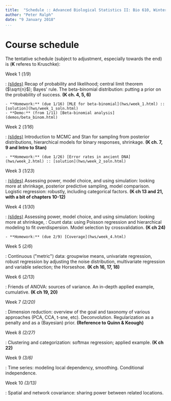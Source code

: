 ```yaml
---
title:  "Schedule :: Advanced Biological Statistics II: Bio 610, Winter 2018"
author: "Peter Ralph"
date: "9 January 2018"
...
```


# Course schedule

The tentative schedule (subject to adjustment, especially towards the end) is
(**K** referes to Kruschke):

Week 1 (*1/9*)

: [(slides)](slides/week_1.slides.html) Recap of probability and likelihood;
    central limit theorem ($\sqrt{n}$);
    Bayes' rule.
    The beta-binomial distribution: putting a prior on the probability of success.
    **(K ch. 4, 5, 6)**

    - **Homework:** (due 1/16) [MLE for beta-binomial](hws/week_1.html) :: [solution](hws/week_1_soln.html)
    - **Demo:** (from 1/11) [Beta-binomial analysis](demos/beta_binom.html)

Week 2 (*1/16*)

: [(slides)](slides/week_2.slides.html) Introduction to MCMC and Stan for sampling from posterior distributions,
    hierarchical models for binary responses, shrinkage.
    **(K ch. 7, 9 and Intro to Stan)** 

    - **Homework:** (due 1/26) [Error rates in ancient DNA](hws/week_2.html) :: [solution](hws/week_2_soln.html)

Week 3 (*1/23*)

: [(slides)](slides/week_3.slides.html) Assessing power, model choice, and using simulation: looking more at shrinkage,
    posterior predictive sampling, model comparison.
    Logistic regression: robustly, including categorical factors.
    **(K ch 13 and 21, with a bit of chapters 10-12)**


Week 4 (*1/30*)

: [(slides)](slides/week_4.slides.html) Assessing power, model choice, and using simulation: looking more at shrinkage,
: Count data: using Poisson regression and hierarchical modeling
    to fit overdispersion.  Model selection by crossvalidation.
    **(K ch 24)**

    - **Homework:** (due 2/9) [Coverage](hws/week_4.html)


Week 5 (*2/6*)

: Continuous ("metric") data: groupwise means, univariate regression, robust regression
    by adjusting the noise distribution, multivariate regression and variable selection; the Horseshoe.
    **(K ch 16, 17, 18)**


Week 6 (*2/13*)

: Friends of ANOVA: sources of variance.  An in-depth applied example, cumulative.
    **(K ch 19, 20)**

Week 7 *(2/20)*

: Dimension reduction: overview of the goal and taxonomy of various approaches (PCA, CCA, t-sne, etc).
    Deconvolution. Regularization as a penalty and as a (Bayesian) prior.
    **(Reference to Quinn & Keough)**

Week 8 *(2/27)*

: Clustering and categorization: softmax regression; applied example.
   **(K ch 22)** 

Week 9 *(3/6)*

: Time series: modeling local dependency, smoothing. Conditional independence.


Week 10 *(3/13)*

: Spatial and network covariance: sharing power between related locations.


